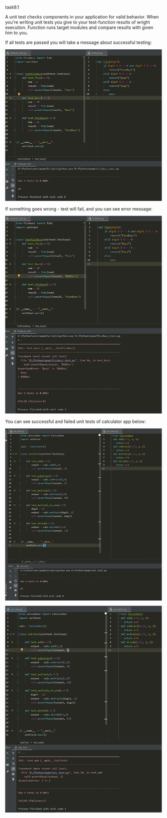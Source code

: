 task9.1


A unit test checks components in your application for valid behavior. When you're writing unit tests you give to your test-function results of wright execution. Function runs target modules and compare results with given him to you.

If all tests are passed you will take a message about successful testing:

![1](screenshots/1.jpg)


If something goes wrong - test will fail, and you can see error message: 


![1](screenshots/2.jpg)



You can see successful and failed unit tests of calculator app below:


![1](screenshots/3.jpg)


![1](screenshots/4.jpg)

